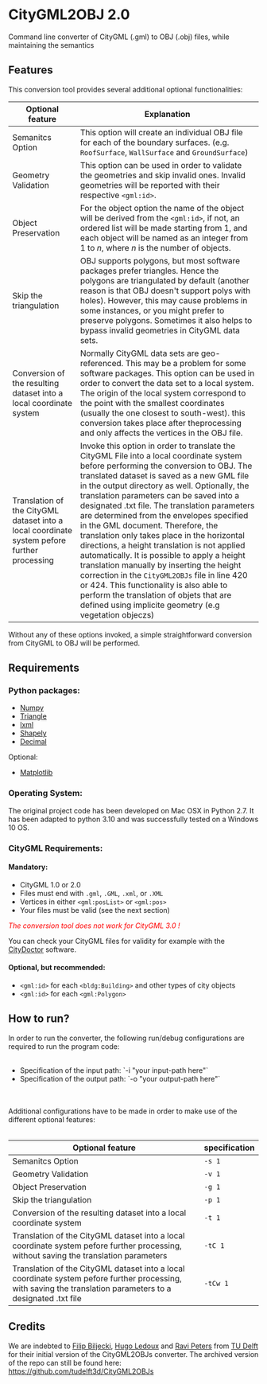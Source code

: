 # CityGML2OBJ 2.0
Command line converter of CityGML (.gml) to OBJ (.obj) files, while maintaining the semantics 

## Features
This conversion tool provides several additional optional functionalities:

| Optional feature | Explanation |
| -------- | -------- |
| Semanitcs Option| This option will create an individual OBJ file for each of the boundary surfaces. (e.g. `RoofSurface`, `WallSurface` and `GroundSurface`) |
| Geometry Validation | This option can be used in order to validate the geometries and skip invalid ones. Invalid geometries will be reported with their respective `<gml:id>`.|
| Object Preservation | For the object option the name of the object will be derived from the `<gml:id>`, if not, an ordered list will be made starting from 1, and each object will be named as an integer from 1 to *n*, where *n* is the number of objects. |
| Skip the triangulation | OBJ supports polygons, but most software packages prefer triangles. Hence the polygons are triangulated by default (another reason is that OBJ doesn't support polys with holes). However, this may cause problems in some instances, or you might prefer to preserve polygons. Sometimes it also helps to bypass invalid geometries in CityGML data sets. |
| Conversion of the resulting dataset into a local coordinate system | Normally CityGML data sets are geo-referenced. This may be a problem for some software packages. This option can be used in order to convert the data set to a local system. The origin of the local system correspond to the point with the smallest coordinates (usually the one closest to south-west). this conversion takes place after theprocessing and only affects the vertices in the OBJ file. |
| Translation of the CityGML dataset into a local coordinate system pefore further processing |Invoke this option in order to translate the CityGML File into a local coordinate system before performing the conversion to OBJ. The translated dataset is saved as a new GML file in the output directory as well. Optionally, the translation parameters can be saved into a designated .txt file. The translation parameters are determined from the envelopes specified in the GML document. Therefore, the translation only takes place in the horizontal directions, a height translation is not applied automatically. It is possible to apply a height translation manually by inserting the height correction in the `CityGML2OBJs` file in line 420 or 424. This functionality is also able to perform the translation of objets that are defined using implicite geometry (e.g vegetation objeczs)|

Without any of these options invoked, a simple straightforward conversion from CityGML to OBJ will be performed.

## Requirements
### Python packages:

+ [Numpy](http://docs.scipy.org/doc/numpy/user/install.html) 
+ [Triangle](http://dzhelil.info/triangle/)
+ [lxml](http://lxml.de)
+ [Shapely](https://github.com/Toblerity/Shapely)
+ [Decimal](https://docs.python.org/3/library/decimal.html)
  
Optional:

+ [Matplotlib](http://matplotlib.org/users/installing.html)

### Operating System:

The original project code has been developed on Mac OSX in Python 2.7. It has been adapted to python 3.10 and was successfully tested on a Windows 10 OS.

### CityGML Requirements:

#### Mandatory:

+ CityGML 1.0 or 2.0
+ Files must end with `.gml`, `.GML`, `.xml`, or `.XML`
+ Vertices in either `<gml:posList>` or `<gml:pos>`
+ Your files must be valid (see the next section)

*<span style="color:red">The conversion tool does not work for CityGML 3.0 !</span>*

You can check your CityGML files for validity for example with the [CityDoctor](https://www.citydoctor.eu/de/startseite.html) software.

#### Optional, but recommended:

+ `<gml:id>` for each `<bldg:Building>` and other types of city objects
+ `<gml:id>` for each `<gml:Polygon>`

## How to run?
In order to run the converter, the following run/debug configurations are required to run the program code:
<br></br>
<ul>
  <li>Specification of the input path:    `-i "your input-path here"` </li>
  <li>Specification of the output path:   `-o "your output-path here"` </li>
</ul>
<br></br>
Additional configurations have to be made in order to make use of the different optional features:
<br></br>

| Optional feature | specification |
| -------- | -------- |
| Semanitcs Option|`-s 1`|
| Geometry Validation | `-v 1`|
| Object Preservation | `-g 1`|
| Skip the triangulation | `-p 1`|
| Conversion of the resulting dataset into a local coordinate system | `-t 1`|
| Translation of the CityGML dataset into a local coordinate system pefore further processing, without saving the translation parameters|`-tC 1`|
| Translation of the CityGML dataset into a local coordinate system pefore further processing, with saving the translation parameters to a designated .txt file|`-tCw 1`|

## Credits
We are indebted to [Filip Biljecki](https://github.com/fbiljecki), [Hugo Ledoux](https://github.com/hugoledoux) and [Ravi Peters](https://github.com/Ylannl) from [TU Delft](https://github.com/tudelft3d) for their initial version of the CityGML2OBJs converter. The archived version of the repo can still be found here: https://github.com/tudelft3d/CityGML2OBJs
